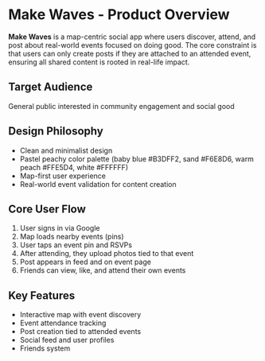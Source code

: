 # Make Waves - Product Overview

**Make Waves** is a map-centric social app where users discover, attend, and post about real-world events focused on doing good. The core constraint is that users can only create posts if they are attached to an attended event, ensuring all shared content is rooted in real-life impact.

## Target Audience

General public interested in community engagement and social good

## Design Philosophy

- Clean and minimalist design
- Pastel peachy color palette (baby blue #B3DFF2, sand #F6E8D6, warm peach #FFE5D4, white #FFFFFF)
- Map-first user experience
- Real-world event validation for content creation

## Core User Flow

1. User signs in via Google
2. Map loads nearby events (pins)
3. User taps an event pin and RSVPs
4. After attending, they upload photos tied to that event
5. Post appears in feed and on event page
6. Friends can view, like, and attend their own events

## Key Features

- Interactive map with event discovery
- Event attendance tracking
- Post creation tied to attended events
- Social feed and user profiles
- Friends system
